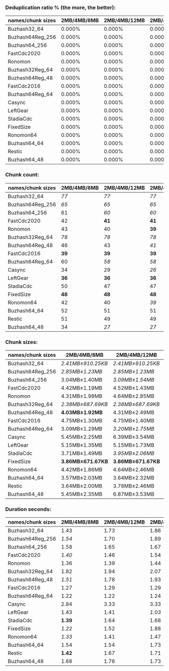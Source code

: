 ### Deduplication ratio % (the more, the better):

| names/chunk sizes | 2MB/4MB/8MB | 2MB/4MB/12MB | 2MB/4MB/16MB | 1MB/4MB/16MB | 2MB/4MB/5MB | 2MB/4MB/6MB | 2MB/4MB/7MB | 3MB/4MB/6MB | 2MB/4MB/20MB | 2MB/4MB/32MB |
| --------------- | --------- | ---------- | ---------- | ---------- | --------- | --------- | --------- | --------- | ---------- | ---------- |
| Buzhash32_64    | 0.000%    | 0.000%     | 0.000%     | 0.000%     | 0.000%    | 0.000%    | 0.000%    | 0.000%    | 0.000%     | 0.000%     |
| Buzhash64Reg_256 | 0.000%    | 0.000%     | 0.000%     | 0.000%     | 0.000%    | 0.000%    | 0.000%    | 0.000%    | 0.000%     | 0.000%     |
| Buzhash64_256   | 0.000%    | 0.000%     | 0.000%     | 0.000%     | 0.000%    | 0.000%    | 0.000%    | 0.000%    | 0.000%     | 0.000%     |
| FastCdc2020     | 0.000%    | 0.000%     | 0.000%     | 0.000%     | 0.000%    | 0.000%    | 0.000%    | 0.000%    | 0.000%     | 0.000%     |
| Ronomon         | 0.000%    | 0.000%     | 0.000%     | 0.000%     | 0.000%    | 0.000%    | 0.000%    | 0.000%    | 0.000%     | 0.000%     |
| Buzhash32Reg_64 | 0.000%    | 0.000%     | 0.000%     | 0.000%     | 0.000%    | 0.000%    | 0.000%    | 0.000%    | 0.000%     | 0.000%     |
| Buzhash64Reg_48 | 0.000%    | 0.000%     | 0.000%     | 0.000%     | 0.000%    | 0.000%    | 0.000%    | 0.000%    | 0.000%     | 0.000%     |
| FastCdc2016     | 0.000%    | 0.000%     | 0.000%     | 0.000%     | 0.000%    | 0.000%    | 0.000%    | 0.000%    | 0.000%     | 0.000%     |
| Buzhash64Reg_64 | 0.000%    | 0.000%     | 0.000%     | 0.000%     | 0.000%    | 0.000%    | 0.000%    | 0.000%    | 0.000%     | 0.000%     |
| Casync          | 0.000%    | 0.000%     | 0.000%     | 0.000%     | 0.000%    | 0.000%    | 0.000%    | 0.000%    | 0.000%     | 0.000%     |
| LeftGear        | 0.000%    | 0.000%     | 0.000%     | 0.000%     | 0.000%    | 0.000%    | 0.000%    | 0.000%    | 0.000%     | 0.000%     |
| StadiaCdc       | 0.000%    | 0.000%     | 0.000%     | 0.000%     | 0.000%    | 0.000%    | 0.000%    | 0.000%    | 0.000%     | 0.000%     |
| FixedSize       | 0.000%    | 0.000%     | 0.000%     | 0.000%     | 0.000%    | 0.000%    | 0.000%    | 0.000%    | 0.000%     | 0.000%     |
| Ronomon64       | 0.000%    | 0.000%     | 0.000%     | 0.000%     | 0.000%    | 0.000%    | 0.000%    | 0.000%    | 0.000%     | 0.000%     |
| Buzhash64_64    | 0.000%    | 0.000%     | 0.000%     | 0.000%     | 0.000%    | 0.000%    | 0.000%    | 0.000%    | 0.000%     | 0.000%     |
| Restic          | 0.000%    | 0.000%     | 0.000%     | 0.000%     | 0.000%    | 0.000%    | 0.000%    | 0.000%    | 0.000%     | 0.000%     |
| Buzhash64_48    | 0.000%    | 0.000%     | 0.000%     | 0.000%     | 0.000%    | 0.000%    | 0.000%    | 0.000%    | 0.000%     | 0.000%     |

### Chunk count:

| names/chunk sizes | 2MB/4MB/8MB | 2MB/4MB/12MB | 2MB/4MB/16MB | 1MB/4MB/16MB | 2MB/4MB/5MB | 2MB/4MB/6MB | 2MB/4MB/7MB | 3MB/4MB/6MB | 2MB/4MB/20MB | 2MB/4MB/32MB |
| --------------- | --------- | ---------- | ---------- | ---------- | --------- | --------- | --------- | --------- | ---------- | ---------- |
| Buzhash32_64    | *77*      | *77*       | *77*       | 128        | 78        | 78        | *77*      | **55**    | *77*       | *77*       |
| Buzhash64Reg_256 | *65*      | *65*       | *65*       | 95         | 68        | 66        | *65*      | **52**    | *65*       | *65*       |
| Buzhash64_256   | 61        | *60*       | *60*       | 90         | 64        | 61        | 61        | **49**    | *60*       | *60*       |
| FastCdc2020     | 42        | **41**     | **41**     | 44         | 54        | 45        | 44        | 43        | **41**     | **41**     |
| Ronomon         | 43        | 40         | **39**     | 40         | 48        | 46        | 45        | 41        | **39**     | **39**     |
| Buzhash32Reg_64 | *78*      | *78*       | *78*       | 128        | *78*      | *78*      | *78*      | **57**    | *78*       | *78*       |
| Buzhash64Reg_48 | 46        | 43         | *41*       | **39**     | 55        | 50        | 48        | 48        | *41*       | *41*       |
| FastCdc2016     | **39**    | **39**     | **39**     | 40         | 41        | 41        | 40        | **39**    | **39**     | **39**     |
| Buzhash64Reg_64 | 60        | *58*       | *58*       | 78         | 66        | 60        | 60        | **50**    | *58*       | *58*       |
| Casync          | 34        | 29         | *26*       | 30         | 43        | 39        | 38        | 35        | *26*       | **25**     |
| LeftGear        | **36**    | **36**     | **36**     | 37         | 40        | 38        | 37        | 37        | **36**     | **36**     |
| StadiaCdc       | 50        | 47         | 47         | **44**     | 55        | 51        | 50        | 48        | *46*       | *46*       |
| FixedSize       | **48**    | **48**     | **48**     | **48**     | **48**    | **48**    | **48**    | **48**    | **48**     | **48**     |
| Ronomon64       | 42        | 40         | *39*       | 41         | 47        | 46        | 43        | 40        | **38**     | **38**     |
| Buzhash64_64    | 52        | 51         | 51         | 68         | 58        | 56        | 52        | **45**    | *50*       | *50*       |
| Restic          | 51        | 49         | 49         | 67         | 57        | 53        | 51        | **44**    | *48*       | *48*       |
| Buzhash64_48    | 34        | *27*       | *27*       | 32         | 44        | 39        | 36        | 35        | *26*       | **25**     |

### Chunk sizes:

| names/chunk sizes | 2MB/4MB/8MB        | 2MB/4MB/12MB       | 2MB/4MB/16MB       | 1MB/4MB/16MB       | 2MB/4MB/5MB        | 2MB/4MB/6MB        | 2MB/4MB/7MB        | 3MB/4MB/6MB        | 2MB/4MB/20MB       | 2MB/4MB/32MB       |
| --------------- | ------------------ | ------------------ | ------------------ | ------------------ | ------------------ | ------------------ | ------------------ | ------------------ | ------------------ | ------------------ |
| Buzhash32_64    | *2.41MB±910.25KB*  | *2.41MB±910.25KB*  | *2.41MB±910.25KB*  | 1.45MB±864.19KB    | 2.38MB±709.16KB    | 2.38MB±807.54KB    | *2.41MB±910.25KB*  | **3.37MB±779.37KB** | *2.41MB±910.25KB*  | *2.41MB±910.25KB*  |
| Buzhash64Reg_256 | *2.85MB±1.23MB*    | *2.85MB±1.23MB*    | *2.85MB±1.23MB*    | 1.95MB±1.49MB      | 2.73MB±999.97KB    | 2.81MB±1.14MB      | *2.85MB±1.23MB*    | **3.57MB±693.01KB** | *2.85MB±1.23MB*    | *2.85MB±1.23MB*    |
| Buzhash64_256   | 3.04MB±1.40MB      | *3.09MB±1.54MB*    | *3.09MB±1.54MB*    | 2.06MB±1.53MB      | 2.90MB±1.02MB      | 3.04MB±1.17MB      | 3.04MB±1.32MB      | **3.78MB±1.10MB**  | *3.09MB±1.54MB*    | *3.09MB±1.54MB*    |
| FastCdc2020     | 4.42MB±1.19MB      | 4.52MB±1.43MB      | 4.52MB±1.43MB      | *4.21MB±1.71MB*    | 3.43MB±1.05MB      | **4.12MB±1.21MB**  | *4.21MB±1.24MB*    | 4.31MB±1.07MB      | 4.52MB±1.43MB      | 4.52MB±1.43MB      |
| Ronomon         | 4.31MB±1.98MB      | 4.64MB±2.85MB      | 4.75MB±3.20MB      | 4.64MB±3.17MB      | *3.86MB±1.11MB*    | **4.03MB±1.46MB**  | *4.12MB±1.71MB*    | 4.52MB±1.40MB      | 4.75MB±3.24MB      | 4.75MB±3.24MB      |
| Buzhash32Reg_64 | *2.38MB±687.69KB*  | *2.38MB±687.69KB*  | *2.38MB±687.69KB*  | 1.45MB±712.66KB    | *2.38MB±687.69KB*  | *2.38MB±687.69KB*  | *2.38MB±687.69KB*  | **3.25MB±631.49KB** | *2.38MB±687.69KB*  | *2.38MB±687.69KB*  |
| Buzhash64Reg_48 | **4.03MB±1.92MB**  | 4.31MB±2.49MB      | 4.52MB±3.16MB      | 4.75MB±4.28MB      | 3.37MB±1.07MB      | 3.71MB±1.39MB      | *3.86MB±1.67MB*    | *3.86MB±1001.65KB* | 4.52MB±3.16MB      | 4.52MB±3.16MB      |
| FastCdc2016     | 4.75MB±1.30MB      | 4.75MB±1.40MB      | 4.75MB±1.40MB      | *4.64MB±1.49MB*    | **4.52MB±746.78KB** | **4.52MB±1.06MB**  | *4.64MB±1.35MB*    | 4.75MB±1.11MB      | 4.75MB±1.40MB      | 4.75MB±1.40MB      |
| Buzhash64Reg_64 | 3.09MB±1.29MB      | *3.20MB±1.75MB*    | *3.20MB±1.75MB*    | 2.38MB±1.97MB      | 2.81MB±992.78KB    | 3.09MB±1.29MB      | 3.09MB±1.29MB      | **3.71MB±1.02MB**  | *3.20MB±1.75MB*    | *3.20MB±1.75MB*    |
| Casync          | 5.45MB±2.25MB      | 6.39MB±3.54MB      | 7.13MB±4.41MB      | 6.18MB±4.55MB      | **4.31MB±984.89KB** | *4.75MB±1.43MB*    | *4.88MB±1.97MB*    | 5.30MB±992.45KB    | 7.13MB±4.75MB      | 7.42MB±5.95MB      |
| LeftGear        | 5.15MB±1.35MB      | 5.15MB±1.73MB      | 5.15MB±1.73MB      | *5.01MB±1.79MB*    | **4.64MB±632.19KB** | *4.88MB±997.07KB*  | *5.01MB±1.43MB*    | *5.01MB±971.99KB*  | 5.15MB±1.73MB      | 5.15MB±1.73MB      |
| StadiaCdc       | 3.71MB±1.49MB      | *3.95MB±2.06MB*    | *3.95MB±2.06MB*    | 4.21MB±2.93MB      | 3.37MB±1014.47KB   | 3.64MB±1.15MB      | 3.71MB±1.36MB      | 3.86MB±1022.91KB   | **4.03MB±2.65MB**  | **4.03MB±2.65MB**  |
| FixedSize       | **3.86MB±671.67KB** | **3.86MB±671.67KB** | **3.86MB±671.67KB** | **3.86MB±671.67KB** | **3.86MB±671.67KB** | **3.86MB±671.67KB** | **3.86MB±671.67KB** | **3.86MB±671.67KB** | **3.86MB±671.67KB** | **3.86MB±671.67KB** |
| Ronomon64       | 4.42MB±1.86MB      | 4.64MB±2.46MB      | 4.75MB±3.11MB      | 4.52MB±3.13MB      | *3.95MB±1.03MB*    | **4.03MB±1.38MB**  | *4.31MB±1.62MB*    | 4.64MB±1.29MB      | 4.88MB±3.57MB      | 4.88MB±3.61MB      |
| Buzhash64_64    | 3.57MB±2.03MB      | 3.64MB±2.32MB      | 3.64MB±2.55MB      | 2.73MB±2.47MB      | 3.20MB±1.22MB      | 3.31MB±1.58MB      | 3.57MB±1.83MB      | **4.12MB±1.36MB**  | *3.71MB±2.98MB*    | *3.71MB±3.08MB*    |
| Restic          | 3.64MB±2.00MB      | 3.78MB±2.46MB      | 3.78MB±2.76MB      | 2.77MB±2.62MB      | 3.25MB±1.26MB      | 3.50MB±1.65MB      | 3.64MB±1.79MB      | *4.21MB±1.40MB*    | **3.86MB±3.02MB**  | **3.86MB±3.02MB**  |
| Buzhash64_48    | 5.45MB±2.35MB      | 6.87MB±3.53MB      | 6.87MB±4.03MB      | 5.80MB±4.25MB      | **4.21MB±1.12MB**  | *4.75MB±1.50MB*    | *5.15MB±1.84MB*    | 5.30MB±1.17MB      | 7.13MB±4.84MB      | 7.42MB±5.55MB      |

### Duration seconds:

| names/chunk sizes | 2MB/4MB/8MB | 2MB/4MB/12MB | 2MB/4MB/16MB | 1MB/4MB/16MB | 2MB/4MB/5MB | 2MB/4MB/6MB | 2MB/4MB/7MB | 3MB/4MB/6MB | 2MB/4MB/20MB | 2MB/4MB/32MB |
| --------------- | --------- | ---------- | ---------- | ---------- | --------- | --------- | --------- | --------- | ---------- | ---------- |
| Buzhash32_64    | 1.43      | 1.73       | 1.86       | 1.91       | *1.38*    | 1.42      | **1.27**  | *1.35*    | 1.65       | 1.54       |
| Buzhash64Reg_256 | *1.54*    | 1.70       | 1.89       | 2.11       | *1.49*    | 1.58      | 1.72      | **1.45**  | 1.96       | 1.89       |
| Buzhash64_256   | 1.58      | 1.65       | 1.67       | 1.86       | *1.49*    | 1.55      | *1.54*    | **1.39**  | 1.75       | 1.96       |
| FastCdc2020     | *1.40*    | 1.46       | 1.54       | 1.56       | 1.41      | *1.39*    | 1.41      | **1.36**  | 1.58       | 1.67       |
| Ronomon         | 1.36      | 1.39       | 1.44       | 1.53       | *1.32*    | 1.32      | *1.31*    | **1.24**  | 1.54       | 1.65       |
| Buzhash32Reg_64 | 1.82      | 1.94       | 2.07       | 2.43       | *1.66*    | 1.76      | *1.72*    | **1.58**  | 2.19       | 2.50       |
| Buzhash64Reg_48 | *1.51*    | 1.78       | 1.93       | 1.73       | **1.49**  | 1.79      | 1.73      | *1.59*    | 1.75       | 1.69       |
| FastCdc2016     | 1.27      | 1.29       | 1.29       | 1.37       | *1.22*    | 1.24      | *1.24*    | **1.20**  | 1.36       | 1.40       |
| Buzhash64Reg_64 | 1.22      | 1.22       | 1.24       | 1.38       | *1.17*    | *1.19*    | 1.20      | **1.05**  | 1.29       | 1.37       |
| Casync          | 2.84      | 3.33       | 3.33       | 2.67       | **2.00**  | 3.08      | 2.80      | *2.29*    | *2.31*     | 2.40       |
| LeftGear        | 1.43      | 1.41       | *1.03*     | *1.06*     | **0.95**  | 1.38      | 1.40      | 1.28      | 1.55       | 1.67       |
| StadiaCdc       | **1.39**  | 1.64       | 1.68       | 1.77       | 1.67      | 1.57      | *1.54*    | *1.43*    | 1.64       | 1.98       |
| FixedSize       | *1.22*    | 1.52       | 1.88       | 1.57       | 1.35      | 1.70      | 1.43      | 1.36      | **1.19**   | *1.35*     |
| Ronomon64       | *1.33*    | 1.41       | 1.47       | 1.56       | 1.39      | *1.30*    | 1.35      | **1.29**  | 1.56       | 1.71       |
| Buzhash64_64    | 1.54      | 1.54       | 1.73       | 2.00       | *1.47*    | *1.47*    | 1.53      | **1.36**  | 1.67       | 1.87       |
| Restic          | **1.42**  | 1.67       | 1.71       | 2.02       | 1.64      | *1.49*    | 1.72      | *1.42*    | 1.86       | 2.00       |
| Buzhash64_48    | 1.68      | 1.76       | 1.73       | 1.87       | **1.11**  | 1.66      | *1.66*    | *1.53*    | 1.82       | 1.80       |
